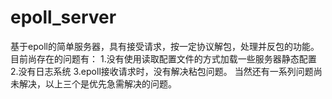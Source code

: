 # epoll_server
基于epoll的简单服务器，具有接受请求，按一定协议解包，处理并反包的功能。
目前尚存在的问题有：
  1.没有使用读取配置文件的方式加载一些服务器静态配置
  2.没有日志系统
  3.epoll接收请求时，没有解决粘包问题。
  当然还有一系列问题尚未解决，以上三个是优先急需解决的问题。
